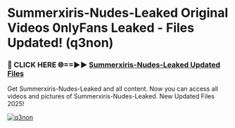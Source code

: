 # Summerxiris-Nudes-Leaked Original Videos 0nlyFans Leaked - Files Updated! (q3non)

<h3>🔴 CLICK HERE 🌐==►► <a href="https://tinyurl.com/yc6ubb5a" rel="nofollow">Summerxiris-Nudes-Leaked Updated Files</a></h3>

Get Summerxiris-Nudes-Leaked and all content. Now you can access all videos and pictures of Summerxiris-Nudes-Leaked. New Updated Files 2025!

[![q3non](https://i.imgur.com/7eu0CRL.gif)](https://tinyurl.com/yc6ubb5a)
